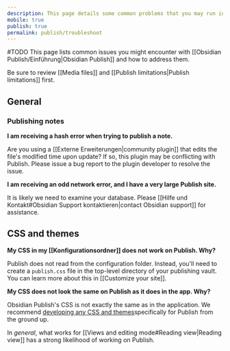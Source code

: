 ```yaml
---
description: This page details some common problems that you may run into when using Obsidian Publish
mobile: true
publish: true
permalink: publish/troubleshoot
---
```

#TODO
This page lists common issues you might encounter with [[Obsidian Publish/Einführung|Obsidian Publish]] and how to address them.

Be sure to review [[Media files]] and [[Publish limitations|Publish limitations]] first.

## General

### Publishing notes

**I am receiving a hash error when trying to publish a note.**

Are you using a [[Externe Erweiterungen|community plugin]] that edits the file's modified time upon update? If so, this plugin may be conflicting with Publish. Please issue a bug report to the plugin developer to resolve the issue.

**I am receiving an odd network error, and I have a very large Publish site.**

It is likely we need to examine your database. Please [[Hilfe und Kontakt#Obsidian Support kontaktieren|contact Obsidian support]] for assistance.

## CSS and themes

**My CSS in my [[Konfigurationsordner]] does not work on Publish. Why?**

Publish does not read from the configuration folder. Instead, you'll need to create a `publish.css` file in the top-level directory of your publishing vault. You can learn more about this in [[Customize your site]].

**My CSS does not look the same on Publish as it does in the app. Why?**

Obsidian Publish's CSS is not exactly the same as in the application. We recommend [developing any CSS and themes](https://docs.obsidian.md/Themes/Obsidian+Publish+themes/About+Obsidian+Publish+themes)specifically for Publish from the ground up.

In _general_, what works for [[Views and editing mode#Reading view|Reading view]] has a strong likelihood of working on Publish.

